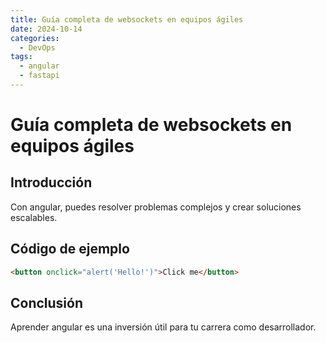 ```yaml
---
title: Guía completa de websockets en equipos ágiles
date: 2024-10-14
categories:
  - DevOps
tags:
  - angular
  - fastapi
---
```


# Guía completa de websockets en equipos ágiles

## Introducción

Con angular, puedes resolver problemas complejos y crear soluciones escalables.

## Código de ejemplo

```html
<button onclick="alert('Hello!')">Click me</button>
```

## Conclusión

Aprender angular es una inversión útil para tu carrera como desarrollador.